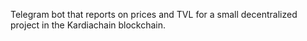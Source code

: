 Telegram bot that reports on prices and TVL for a small decentralized project in the Kardiachain blockchain.
